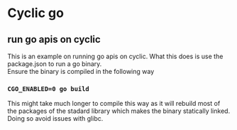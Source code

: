 # Cyclic go
## run go apis on cyclic
This is an example on running go apis on cyclic. What this does is use the package.json
to run a go binary.
<br>
Ensure the binary is compiled in the following way
<br>
### ``CGO_ENABLED=0 go build``
This might take much longer to compile this way as it will rebuild most of the packages of the stadard library which makes the binary statically linked. Doing so avoid issues with glibc.
